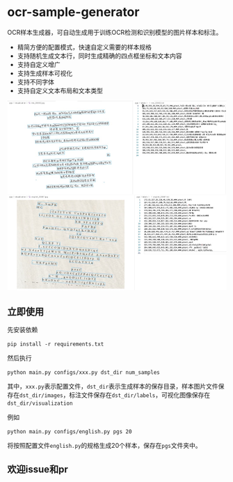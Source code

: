 # ocr-sample-generator

OCR样本生成器，可自动生成用于训练OCR检测和识别模型的图片样本和标注。

- 精简方便的配置模式，快速自定义需要的样本规格
- 支持随机生成文本行，同时生成精确的四点框坐标和文本内容
- 支持自定义增广
- 支持生成样本可视化
- 支持不同字体
- 支持自定义文本布局和文本类型



<div align="center">
  <img src="docs/images/1689003771417.jpg"/>
  <img src="docs/images/1689003895980.jpg"/>
</div>


## 立即使用

先安装依赖

```pip install -r requirements.txt```

然后执行

```python main.py configs/xxx.py dst_dir num_samples```

其中，`xxx.py`表示配置文件，`dst_dir`表示生成样本的保存目录，样本图片文件保存在`dst_dir/images`，标注文件保存在`dst_dir/labels`，可视化图像保存在`dst_dir/visualization`

例如

```python main.py configs/english.py pgs 20```

将按照配置文件`english.py`的规格生成20个样本，保存在`pgs`文件夹中。

## 欢迎issue和pr